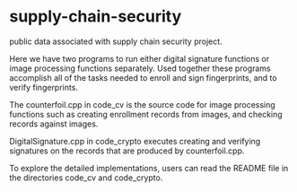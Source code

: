 # supply-chain-security
public data associated with supply chain security project.  

Here we have two programs to run either digital signature functions or image processing functions separately. Used together these programs accomplish all of the tasks needed to enroll and sign fingerprints, and to verify fingerprints.

The counterfoil.cpp in code_cv is the source code for image processing functions such as creating enrollment records from images, and checking records against images.

DigitalSignature.cpp in code_crypto executes creating and verifying signatures on the records that are produced by counterfoil.cpp.

To explore the detailed implementations, users can read the README file in the directories code_cv and code_crypto.
